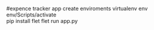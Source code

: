 #expence tracker app
create enviroments 
virtualenv env
env/Scripts/activate  
pip install flet
flet run app.py
